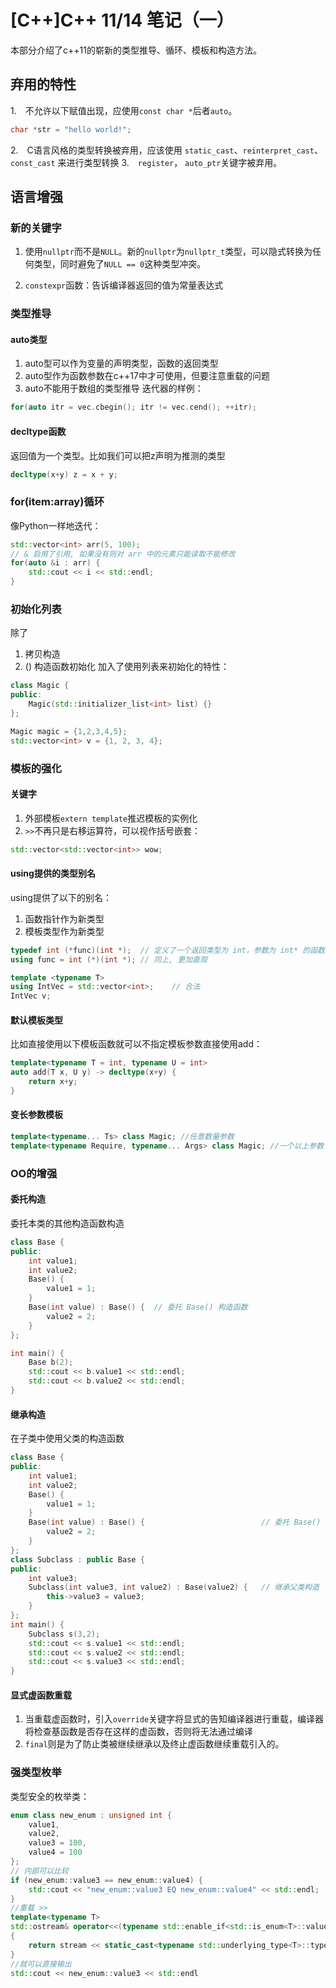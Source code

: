 # [C++]C++ 11/14 笔记（一）




本部分介绍了c++11的崭新的类型推导、循环、模板和构造方法。
<!-- more -->

## 弃用的特性

1.　不允许以下赋值出现，应使用`const char *`后者`auto`。
```cpp
char *str = "hello world!";
```

2.　C语言风格的类型转换被弃用，应该使用 `static_cast`、`reinterpret_cast`、`const_cast` 来进行类型转换
3.　`register`， `auto_ptr`关键字被弃用。

## 语言增强
### 新的关键字
1. 使用`nullptr`而不是`NULL`。新的`nullptr`为`nullptr_t`类型，可以隐式转换为任何类型，同时避免了`NULL == 0`这种类型冲突。

2. `constexpr`函数：告诉编译器返回的值为常量表达式

### 类型推导
#### auto类型
1. auto型可以作为变量的声明类型，函数的返回类型
2. auto型作为函数参数在c++17中才可使用，但要注意重载的问题
3. auto不能用于数组的类型推导
迭代器的样例：
```cpp
for(auto itr = vec.cbegin(); itr != vec.cend(); ++itr);
```
#### decltype函数
返回值为一个类型。比如我们可以把z声明为推测的类型
```cpp
decltype(x+y) z = x + y;
```

### for(item:array)循环
像Python一样地迭代：
```cpp
std::vector<int> arr(5, 100);
// & 启用了引用, 如果没有则对 arr 中的元素只能读取不能修改
for(auto &i : arr) {
    std::cout << i << std::endl;
}
```
### 初始化列表
除了
1. 拷贝构造
2. () 构造函数初始化
加入了使用列表来初始化的特性：
```cpp
class Magic {
public:
    Magic(std::initializer_list<int> list) {}
};

Magic magic = {1,2,3,4,5};
std::vector<int> v = {1, 2, 3, 4};
```

### 模板的强化

#### 关键字
1. 外部模板`extern template`推迟模板的实例化
2. `>>`不再只是右移运算符，可以视作括号嵌套：
```cpp
std::vector<std::vector<int>> wow;
```

#### using提供的类型别名
using提供了以下的别名：
1. 函数指针作为新类型
2. 模板类型作为新类型
```cpp
typedef int (*func)(int *);  // 定义了一个返回类型为 int，参数为 int* 的函数指针类型，名字叫做 func
using func = int (*)(int *); // 同上, 更加直观

template <typename T>
using IntVec = std::vector<int>;    // 合法
IntVec v;
```

#### 默认模板类型
比如直接使用以下模板函数就可以不指定模板参数直接使用add：
```cpp
template<typename T = int, typename U = int>
auto add(T x, U y) -> decltype(x+y) {
    return x+y;
}
```

#### 变长参数模板
```cpp
template<typename... Ts> class Magic; //任意数量参数
template<typename Require, typename... Args> class Magic; //一个以上参数
```

### OO的增强
#### 委托构造
委托本类的其他构造函数构造
```cpp
class Base {
public:
    int value1;
    int value2;
    Base() {
        value1 = 1;
    }
    Base(int value) : Base() {  // 委托 Base() 构造函数
        value2 = 2;
    }
};

int main() {
    Base b(2);
    std::cout << b.value1 << std::endl;
    std::cout << b.value2 << std::endl;
}
```

#### 继承构造
在子类中使用父类的构造函数
```cpp
class Base {
public:
    int value1;
    int value2;
    Base() {
        value1 = 1;
    }
    Base(int value) : Base() {                          // 委托 Base() 构造函数
        value2 = 2;
    }
};
class Subclass : public Base {
public:
    int value3;
    Subclass(int value3, int value2) : Base(value2) {   // 继承父类构造
        this->value3 = value3;
    }
};
int main() {
    Subclass s(3,2);
    std::cout << s.value1 << std::endl;
    std::cout << s.value2 << std::endl;
    std::cout << s.value3 << std::endl;
}
```
#### 显式虚函数重载
1. 当重载虚函数时，引入`override`关键字将显式的告知编译器进行重载，编译器将检查基函数是否存在这样的虚函数，否则将无法通过编译
2. `final`则是为了防止类被继续继承以及终止虚函数继续重载引入的。

### 强类型枚举
类型安全的枚举类：
```cpp
enum class new_enum : unsigned int {
    value1,
    value2,
    value3 = 100,
    value4 = 100
};
// 内部可以比较
if (new_enum::value3 == new_enum::value4) {
    std::cout << "new_enum::value3 EQ new_enum::value4" << std::endl;
}
//重载 >>
template<typename T>
std::ostream& operator<<(typename std::enable_if<std::is_enum<T>::value, std::ostream>::type& stream, const T& e)
{
    return stream << static_cast<typename std::underlying_type<T>::type>(e);
}
//就可以直接输出
std::cout << new_enum::value3 << std::endl
```

